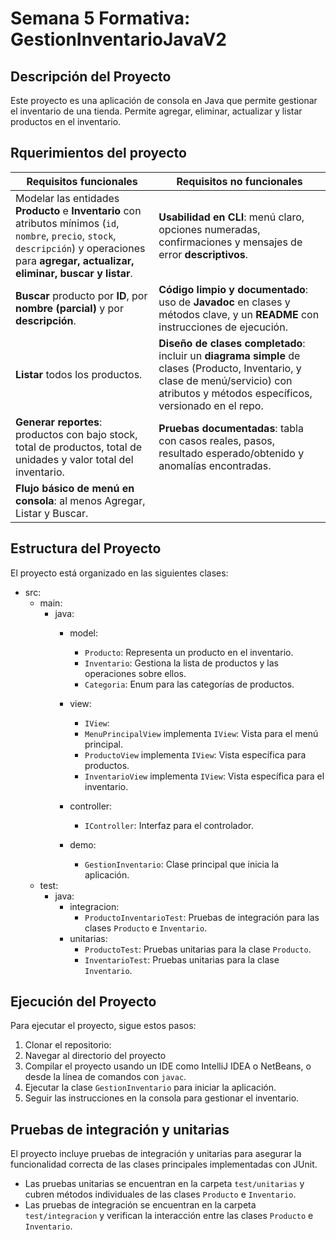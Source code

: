 # Semana 5 Formativa: GestionInventarioJavaV2

## Descripción del Proyecto

Este proyecto es una aplicación de consola en Java que permite gestionar el inventario de una tienda.
Permite agregar, eliminar, actualizar y listar productos en el inventario.

## Rquerimientos del proyecto

| Requisitos funcionales                                                                                                                                                                              | Requisitos no funcionales                                                                                                                                                              |
| --------------------------------------------------------------------------------------------------------------------------------------------------------------------------------------------------- | -------------------------------------------------------------------------------------------------------------------------------------------------------------------------------------- |
| Modelar las entidades **Producto** e **Inventario** con atributos mínimos (`id`, `nombre`, `precio`, `stock`, `descripción`) y operaciones para **agregar, actualizar, eliminar, buscar y listar**. | **Usabilidad en CLI**: menú claro, opciones numeradas, confirmaciones y mensajes de error **descriptivos**.                                                                            |
| **Buscar** producto por **ID**, por **nombre (parcial)** y por **descripción**.                                                                                                                     | **Código limpio y documentado**: uso de **Javadoc** en clases y métodos clave, y un **README** con instrucciones de ejecución.                                                         |
| **Listar** todos los productos.                                                                                                                                                                     | **Diseño de clases completado**: incluir un **diagrama simple** de clases (Producto, Inventario, y clase de menú/servicio) con atributos y métodos específicos, versionado en el repo. |
| **Generar reportes**: productos con bajo stock, total de productos, total de unidades y valor total del inventario.                                                                                 | **Pruebas documentadas**: tabla con casos reales, pasos, resultado esperado/obtenido y anomalías encontradas.                                                                          |
| **Flujo básico de menú en consola**: al menos Agregar, Listar y Buscar.                                                                                                                             |                                                                                                                                                                                        |

## Estructura del Proyecto

El proyecto está organizado en las siguientes clases:

- src:
  - main:
    - java:
      - model:
        - `Producto`: Representa un producto en el inventario.
        - `Inventario`: Gestiona la lista de productos y las operaciones sobre ellos.
        - `Categoria`: Enum para las categorías de productos.

      - view:
        - `IView`:
        - `MenuPrincipalView` implementa `IView`: Vista para el menú principal.
        - `ProductoView` implementa `IView`: Vista específica para productos.
        - `InventarioView` implementa `IView`: Vista específica para el inventario.

      - controller:
        - `IController`: Interfaz para el controlador.

      - demo:
        - `GestionInventario`: Clase principal que inicia la aplicación.
  - test:
    - java:
      - integracion:
        - `ProductoInventarioTest`: Pruebas de integración para las clases `Producto` e `Inventario`.
      - unitarias:
        - `ProductoTest`: Pruebas unitarias para la clase `Producto`.
        - `InventarioTest`: Pruebas unitarias para la clase `Inventario`.

## Ejecución del Proyecto

Para ejecutar el proyecto, sigue estos pasos:

1. Clonar el repositorio:
2. Navegar al directorio del proyecto
3. Compilar el proyecto usando un IDE como IntelliJ IDEA o NetBeans, o desde la línea de comandos con `javac`.
4. Ejecutar la clase `GestionInventario` para iniciar la aplicación.
5. Seguir las instrucciones en la consola para gestionar el inventario.

## Pruebas de integración y unitarias

El proyecto incluye pruebas de integración y unitarias para asegurar la funcionalidad correcta de las clases principales
implementadas con JUnit.

- Las pruebas unitarias se encuentran en la carpeta `test/unitarias` y cubren métodos individuales de las clases `Producto` e `Inventario`.
- Las pruebas de integración se encuentran en la carpeta `test/integracion` y verifican la interacción entre las clases `Producto` e `Inventario`.
